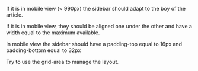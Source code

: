 <!-- 
Add to the page a navbar with 3 links (home, about, contact) and a sidebar on the right with a picture.

The body must have a background color #fafbff.
The navbar must have a background color #234567.
The links must have a CSS hover effect (#ff784d), transition of 0.3s and text decoration none.
The sidebar should take up about one quarter of the window width and have background color #edefff. --> 
If it is in mobile view (< 990px) the sidebar should adapt to the boy of the article.
<!-- The pictures at the bottom of the articles should have a minimum high of 300 px. --> 
If it is in mobile view, they should be aligned one under the other and have a width equal to the maximum available.
<!-- The footer should have background color #012345.
 -->
<!--  The subscription form should be right aligned abd have white text. The bottom should have background color #ff784d and white text. The bottom should have a CSS hover effect (the colors reverse with a transition of 0.4s) -->
<!-- The article, sidebar, and the footer should have an internal spacing of 8px vertically and 16px horizontally.  -->
In mobile view the sidebar should have a padding-top equal to 16px and padding-bottom equal to 32px

Try to use the grid-area to manage the layout.

